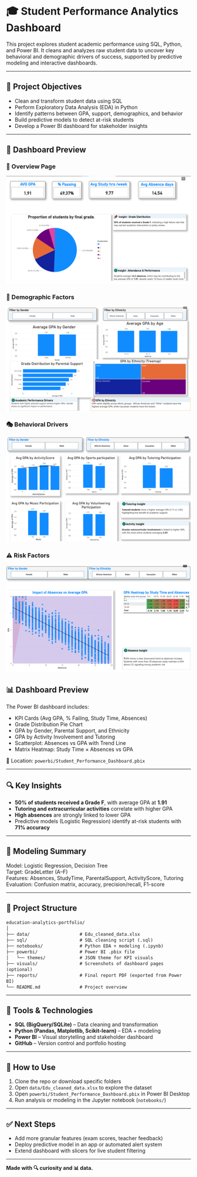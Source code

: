 
# 🎓 Student Performance Analytics Dashboard

This project explores student academic performance using SQL, Python, and Power BI. It cleans and analyzes raw student data to uncover key behavioral and demographic drivers of success, supported by predictive modeling and interactive dashboards.

---

## 🎯 Project Objectives

- Clean and transform student data using SQL
- Perform Exploratory Data Analysis (EDA) in Python
- Identify patterns between GPA, support, demographics, and behavior
- Build predictive models to detect at-risk students
- Develop a Power BI dashboard for stakeholder insights

---

## 📸 Dashboard Preview

### 🧮 Overview Page
![Overview](visuals/Overview.png)

### 👥 Demographic Factors
![Demographic Factors](visuals/Demographic_factors.png)

### 🎭 Behavioral Drivers
![Behavioral Drivers](visuals/Behavioural_drivers.png)

### ⚠️ Risk Factors
![Risk Factors](visuals/Risk_factors.png)


## 📊 Dashboard Preview

The Power BI dashboard includes:

- KPI Cards (Avg GPA, % Failing, Study Time, Absences)
- Grade Distribution Pie Chart
- GPA by Gender, Parental Support, and Ethnicity
- GPA by Activity Involvement and Tutoring
- Scatterplot: Absences vs GPA with Trend Line
- Matrix Heatmap: Study Time × Absences vs GPA

📂 Location: `powerbi/Student_Performance_Dashboard.pbix`

---

## 🔍 Key Insights

- **50% of students received a Grade F**, with average GPA at **1.91**
- **Tutoring and extracurricular activities** correlate with higher GPA
- **High absences** are strongly linked to lower GPA
- Predictive models (Logistic Regression) identify at-risk students with **71% accuracy**

---

## 🧠 Modeling Summary

Model: Logistic Regression, Decision Tree  
Target: GradeLetter (A–F)  
Features: Absences, StudyTime, ParentalSupport, ActivityScore, Tutoring  
Evaluation: Confusion matrix, accuracy, precision/recall, F1-score

---

## 📁 Project Structure

```
education-analytics-portfolio/
│
├── data/                   # Edu_cleaned_data.xlsx
├── sql/                    # SQL cleaning script (.sql)
├── notebooks/              # Python EDA + modeling (.ipynb)
├── powerbi/                # Power BI .pbix file
│   └── themes/             # JSON theme for KPI visuals
├── visuals/                # Screenshots of dashboard pages (optional)
├── reports/                # Final report PDF (exported from Power BI)
└── README.md               # Project overview
```

---

## 🧰 Tools & Technologies

- **SQL (BigQuery/SQLite)** – Data cleaning and transformation
- **Python (Pandas, Matplotlib, Scikit-learn)** – EDA + modeling
- **Power BI** – Visual storytelling and stakeholder dashboard
- **GitHub** – Version control and portfolio hosting

---

## 🚀 How to Use

1. Clone the repo or download specific folders
2. Open `data/Edu_cleaned_data.xlsx` to explore the dataset
3. Open `powerbi/Student_Performance_Dashboard.pbix` in Power BI Desktop
4. Run analysis or modeling in the Jupyter notebook (`notebooks/`)

---

## ✅ Next Steps

- Add more granular features (exam scores, teacher feedback)
- Deploy predictive model in an app or automated alert system
- Extend dashboard with slicers for live student filtering

---

**Made with 🔍 curiosity and 📊 data.**
